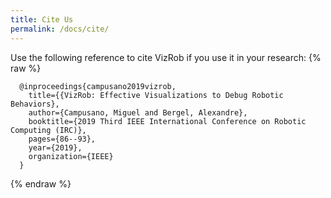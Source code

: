 ```yaml
---
title: Cite Us
permalink: /docs/cite/
---
```


Use the following reference to cite VizRob if you use it in your research:
{% raw %}
```
  @inproceedings{campusano2019vizrob,
    title={{VizRob: Effective Visualizations to Debug Robotic Behaviors},
    author={Campusano, Miguel and Bergel, Alexandre},
    booktitle={2019 Third IEEE International Conference on Robotic Computing (IRC)},
    pages={86--93},
    year={2019},
    organization={IEEE}
  }
```
{% endraw %}